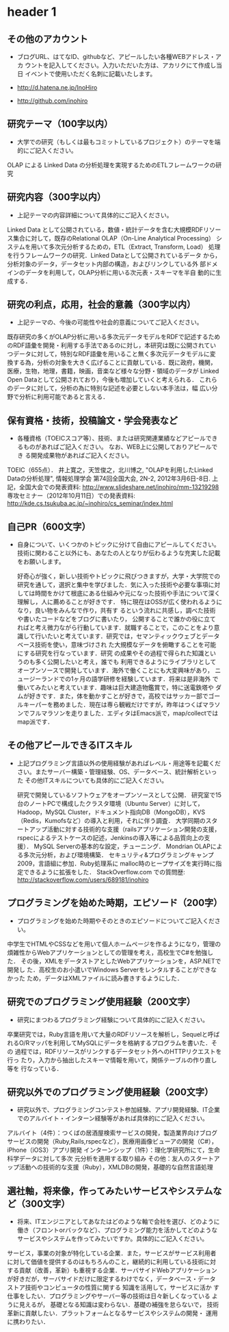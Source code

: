 header 1
===

## その他のアカウント

 - ブログURL、はてなID、githubなど、アピールしたい各種WEBアドレス・アカ
   ウントを記入してください。入力いただいた方は、アカリクにて作成し当日
   イベントで使用いただく名刺に記載いたします。
   
 - http://d.hatena.ne.jp/InoHiro
 - http://github.com/inohiro

## 研究テーマ（100字以内）

 - 大学での研究（もしくは最もコミットしているプロジェクト）のテーマを端的にご記入ください。
 
 OLAP による Linked Data の分析処理を実現するためのETLフレームワークの研究
 
## 研究内容（300字以内）

 - 上記テーマの内容詳細について具体的にご記入ください。
 
 Linked Data として公開されている，数値・統計データを含む大規模RDFリソー
 ス集合に対して，既存のRelational OLAP（On-Line Analytical Processing）
 システムを用いて多次元分析するための，ETL（Extract, Transform, Load）
 処理を行うフレームワークの研究．Linked Dataとして公開されているデータ
 から，分析対象のデータ，データセット内部の構造，およびリンクしている外
 部ドメ インのデータを利用して，OLAP分析に用いる次元表・スキーマを半自
 動的に生成する．
 
## 研究の利点，応用，社会的意義（300字以内）

 - 上記テーマの、今後の可能性や社会的意義についてご記入ください。
 
 既存研究の多くがOLAP分析に用いる多次元データモデルをRDFで記述するため
 のRDF語彙を開発・利用する手法であるのに対し，本研究は既に公開されてい
 つデータに対して，特別なRDF語彙を用いること無く多次元データモデルに変
 換する為，分析の対象を大きく広げることに貢献している．既に政府，機関，
 医療，生物，地理，書籍，映画，音楽など様々な分野・領域のデータが
 Linked Open Dataとして公開されており，今後も増加していくと考えられる．
 これらのデータに対して，分析の為に特別な記述を必要としない本手法は，幅
 広い分野で分析に利用可能であると言える．
 
## 保有資格・技術，投稿論文・学会発表など

 - 各種資格（TOEICスコア等）、技術、または研究関連業績などアピールでき
   るものがあればご記入ください。 なお、WEB上に公開しておりアピールでき
   る開発成果物があればご記入ください。
 
 TOEIC（655点）．
 井上寛之，天笠俊之，北川博之, "OLAPを利用したLinked Dataの分析処理", 情報処理学会 第74回全国大会, 2N-2, 2012年3月6日-8日.
 上記，全国大会での発表資料: http://www.slideshare.net/inohiro/mm-13219298
 専攻セミナー（2012年10月11日）での発表資料: http://kde.cs.tsukuba.ac.jp/~inohiro/cs_seminar/index.html

## 自己PR（600文字）

 - 自身について、いくつかのトピックに分けて自由にアピールしてください。
   技術に関わること以外にも、あなたの人となりが伝わるような充実した記載
   をお願いします。
   
   好奇心が強く，新しい技術やトピックに飛びつきますが，大学・大学院での
   研究を通して，選択と集中を学びました．気に入った技術や必要な事項に対
   しては時間をかけて根底にある仕組みや元になった技術や手法について深く
   理解し，人に薦めることが好きです． 特に現在はOSSが広く使われるように
   なり，良い物をみんなで作り，共有す るという流れに共感し，調べた技術
   や書いたコードなどをブログに書いたり， 公開することで誰かの役に立て
   ればと考え微力ながら行動しています．就職することで，このことをより意
   識して行いたいと考えています．研究では，セマンティックウェブとデータ
   ベース技術を使い，意味づけされ た大規模なデータを俯瞰することを可能
   にする研究を行なっています．研究 の成果やその過程で得られた知識とい
   うのも多く公開したいと考え，誰でも 利用できるようにライブラリとして
   オープンソースで開発しています．海外で働くことにも大変興味があり，
   ニュージーランドでの1ヶ月の語学研修を経験しています．将来は是非海外
   で働いてみたいと考えています．趣味は巨大建造物鑑賞で，特に送電鉄塔や
   ダムが好きです．また，体を動かすことが好きで，高校ではサッカー部でゴー
   ルキーパーを務めました．現在は専ら観戦だけですが，昨年はつくばマラソ
   ンでフルマラソンを走りました．エディタはEmacs派で，map/collectでは
   map派です．
   
## その他アピールできるITスキル

 - 上記プログラミング言語以外の使用経験があればレベル・用途等を記載くだ
   さい。またサーバー構築・管理経験、OS、データベース、統計解析といった
   その他ITスキルについても具体的にご記入ください。
   
   研究で開発しているソフトウェアをオープンソースとして公開．
   研究室で15台のノートPCで構成したクラスタ環境（Ubuntu Server）に対して，Hadoop，MySQL Cluster，ドキュメント指向DB（MongoDB），KVS（Redis，Kumofsなど）の導入と利用，それに伴う調査．
   大学同期のスタートアップ活動に対する技術的な支援（railsアプリケーション開発の支援，rspecによるテストケースの記述，Jenkinsの導入等による品質向上の支援）．
   MySQL Serverの基本的な設定，チューニング．
   Mondrian OLAPによる多次元分析，および環境構築．
   セキュリティ&プログラミングキャンプ2009，言語組に参加．Ruby処理系に malloc時のヒープサイズを実行時に指定できるように拡張をした．
   StackOverflow.com での質問歴: http://stackoverflow.com/users/689181/inohiro
   
## プログラミングを始めた時期，エピソード（200字）

  - プログラミングを始めた時期やそのときのエピソードについてご記入ください。
  
  中学生でHTMLやCSSなどを用いて個人ホームページを作るようになり，管理の
  煩雑性からWebアプリケーションとしての管理を考え，高校生でC#を勉強した．
  その後，XMLをデータストアとしたWebアプリケーションを，ASP.NETで開発し
  た．高校生のお小遣いでWindows Serverをレンタルすることができなかった
  ため，データはXMLファイルに読み書きするようにした．
  
## 研究でのプログラミング使用経験（200文字）

 - 研究にまつわるプログラミング経験について具体的にご記入ください。
 
 卒業研究では，Ruby言語を用いて大量のRDFリソースを解析し，Sequelと呼ば
 れるO/Rマッパを利用してMySQLにデータを格納するプログラムを書いた．その
 過程では，RDFリソースがリンクするデータセット外へのHTTPリクエストを行っ
 たり，入力から抽出したスキーマ情報を用いて，関係テーブルの作り直し等を
 行なっている．

## 研究以外でのプログラミング使用経験（200文字）

 - 研究以外で、プログラミングコンテスト参加経験、アプリ開発経験、IT企業
   でのアルバイト・インターン経験等があれば具体的にご記入ください。
   
 アルバイト（4件）：つくばの居酒屋検索サービスの開発，製造業界向けブログサービスの開発（Ruby,Rails,rspecなど），医療用画像ビューアの開発（C#），iPhone（iOS3）アプリ開発
 インターンシップ（1件）：理化学研究所にて，生命科学データに対して多次 元分析を適用する取り組み
 その他：友人のスタートアップ活動への技術的な支援（Ruby），XMLDBの開発，基礎的な自然言語処理
 
## 選社軸，将来像，作ってみたいサービスやシステムなど（300文字）

 - 将来、ITエンジニアとしてあなたはどのような軸で会社を選び、どのように
   働き（フロントorバックなど）、プログラミング能力を活かしてどのような
   サービスやシステムを作ってみたいですか。具体的にご記入ください。
   
 サービス，事業の対象が特化している企業．また，サービスがサービス利用者
 に対して価値を提供するのはもちろんのこと，継続的に利用している技術に対
 する貢献（改善，革新）も重視する企業．サーバサイドWebアプリケーション
 が好きだが，サーバサイドだけに限定するわけでなく，データベース・データ
 ストア技術やコンピュータの性質に関する 知識を活用して，サービスに活か
 す仕事をしたい．プログラミングやサーバー等の技術は日々新しくなっている
 ように見えるが， 基礎となる知識は変わらない．基礎の補強を怠らないで，
 技術革新に貢献したい．プラットフォームとなるサービスやシステムの開発・
 運用に携わりたい．
